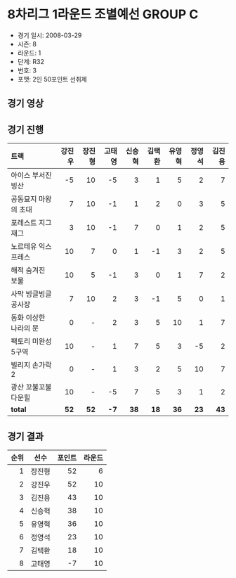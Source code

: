 # 8차리그 1라운드 조별예선 GROUP C

- 경기 일시: 2008-03-29
- 시즌: 8
- 라운드: 1
- 단계: R32
- 번호: 3
- 포맷: 2인 50포인트 선취제





## 경기 영상
## 경기 진행

| 트랙 | 강진우 | 장진형 | 고태영 | 신승혁 | 김택환 | 유영혁 | 정영석 | 김진용 |
|:---|---:|---:|---:|---:|---:|---:|---:|---:|
| 아이스 부서진 빙산 | -5 | 10 | -5 | 3 | 1 | 5 | 2 | 7 |
| 공동묘지 마왕의 초대 | 7 | 10 | -1 | 1 | 2 | 0 | 3 | 5 |
| 포레스트 지그재그 | 3 | 10 | -1 | 7 | 0 | 1 | 2 | 5 |
| 노르테유 익스프레스 | 10 | 7 | 0 | 1 | -1 | 3 | 2 | 5 |
| 해적 숨겨진 보물 | 10 | 5 | -1 | 3 | 0 | 1 | 7 | 2 |
| 사막 빙글빙글 공사장 | 7 | 10 | 2 | 3 | -1 | 5 | 0 | 1 |
| 동화 이상한 나라의 문 | 0 | - | 2 | 3 | 5 | 10 | 1 | 7 |
| 팩토리 미완성 5구역 | 10 | - | 1 | 7 | 5 | 3 | -5 | 2 |
| 빌리지 손가락 2 | 0 | - | 1 | 3 | 2 | 5 | 10 | 7 |
| 광산 꼬불꼬불 다운힐 | 10 | - | -5 | 7 | 5 | 3 | 1 | 2 |
| __total__ | __52__ | __52__ | __-7__ | __38__ | __18__ | __36__ | __23__ | __43__ |




## 경기 결과

| 순위 | 선수 | 포인트 | 라운드 |
|---:|:---:|---:|---:|
| 1 | 장진형 | 52 | 6 |
| 2 | 강진우 | 52 | 10 |
| 3 | 김진용 | 43 | 10 |
| 4 | 신승혁 | 38 | 10 |
| 5 | 유영혁 | 36 | 10 |
| 6 | 정영석 | 23 | 10 |
| 7 | 김택환 | 18 | 10 |
| 8 | 고태영 | -7 | 10 |

